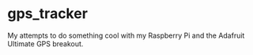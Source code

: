gps_tracker
===========

My attempts to do something cool with my Raspberry Pi and the Adafruit Ultimate GPS breakout.